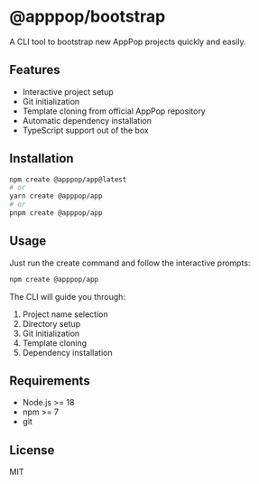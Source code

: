 # @apppop/bootstrap

A CLI tool to bootstrap new AppPop projects quickly and easily.

## Features

- Interactive project setup
- Git initialization
- Template cloning from official AppPop repository
- Automatic dependency installation
- TypeScript support out of the box

## Installation

```bash
npm create @apppop/app@latest
# or
yarn create @apppop/app
# or
pnpm create @apppop/app
```

## Usage

Just run the create command and follow the interactive prompts:

```bash
npm create @apppop/app
```

The CLI will guide you through:
1. Project name selection
2. Directory setup
3. Git initialization
4. Template cloning
5. Dependency installation

## Requirements

- Node.js >= 18
- npm >= 7
- git

## License

MIT 